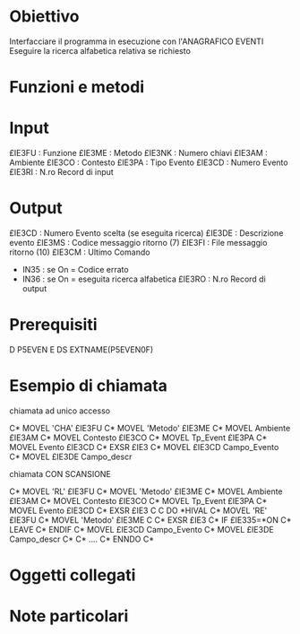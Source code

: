 # Obiettivo
Interfacciare il programma in esecuzione con l'ANAGRAFICO EVENTI
Eseguire la ricerca alfabetica relativa se richiesto

# Funzioni e metodi

# Input
£IE3FU :  Funzione
£IE3ME :  Metodo
£IE3NK :  Numero chiavi
£IE3AM :  Ambiente
£IE3CO :  Contesto
£IE3PA :  Tipo Evento
£IE3CD :  Numero Evento
£IE3RI :  N.ro Record di input

# Output
£IE3CD :  Numero Evento scelta (se eseguita ricerca)
£IE3DE :  Descrizione evento
£IE3MS :  Codice messaggio ritorno (7)
£IE3FI :  File   messaggio ritorno (10)
£IE3CM :  Ultimo Comando
- IN35  :  se On = Codice errato
- IN36  :  se On = eseguita ricerca alfabetica
£IE3RO :  N.ro Record di output

# Prerequisiti
D P5EVEN        E DS                  EXTNAME(P5EVEN0F)
# Esempio di chiamata

chiamata ad unico accesso

 C\*                  MOVEL     'CHA'         £IE3FU
 C\*                  MOVEL     'Metodo'      £IE3ME
 C\*                  MOVEL     Ambiente      £IE3AM
 C\*                  MOVEL     Contesto      £IE3CO
 C\*                  MOVEL     Tp_Event      £IE3PA
 C\*                  MOVEL     Evento        £IE3CD
 C\*                  EXSR      £IE3
 C\*                  MOVEL     £IE3CD        Campo_Evento
 C\*                  MOVEL     £IE3DE        Campo_descr

chiamata CON SCANSIONE

 C\*                  MOVEL     'RL'          £IE3FU
 C\*                  MOVEL     'Metodo'      £IE3ME
 C\*                  MOVEL     Ambiente      £IE3AM
 C\*                  MOVEL     Contesto      £IE3CO
 C\*                  MOVEL     Tp_Event      £IE3PA
 C\*                  MOVEL     Evento        £IE3CD
 C\*                  EXSR      £IE3
 C
 C                   DO        \*HIVAL
 C\*                  MOVEL     'RE'          £IE3FU
 C\*                  MOVEL     'Metodo'      £IE3ME
 C
 C\*                  EXSR      £IE3
 C\*                  IF        £IE335=\*ON
 C\*                  LEAVE
 C\*                  ENDIF
 C\*                  MOVEL     £IE3CD        Campo_Evento
 C\*                  MOVEL     £IE3DE        Campo_descr
 C\*
 C\*                  ....
 C\*                  ENNDO
 C\*

# Oggetti collegati


# Note particolari

